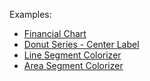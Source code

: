 Examples:

- [Financial Chart](./CS/FinancialChart)  
- [Donut Series - Center Label](./CS/DonutSeries-CenterLabel)  
- [Line Segment Colorizer](./CS/LineSegmentColorizer)  
- [Area Segment Colorizer](./CS/AreaSegmentColorizer)
